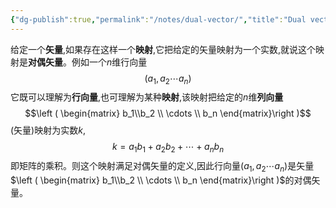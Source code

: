 ```yaml
---
{"dg-publish":true,"permalink":"/notes/dual-vector/","title":"Dual vector","noteIcon":"","created":"","updated":""}
---
```


给定一个**矢量**,如果存在这样一个**映射**,它把给定的矢量映射为一个实数,就说这个映射是**对偶矢量**。例如一个$n$维行向量$$(a_1,a_2\cdots a_n)$$它既可以理解为**行向量**,也可理解为某种**映射**,该映射把给定的$n$维**列向量**$$\left ( \begin{matrix} b_1\\b_2 \\ \cdots \\ b_n \end{matrix}\right )$$(矢量)映射为实数$k$, $$k=a_1b_1+a_2b_2+\cdots+a_nb_n$$即矩阵的乘积。则这个映射满足对偶矢量的定义,因此行向量$(a_1,a_2\cdots a_n)$是矢量$\left ( \begin{matrix} b_1\\b_2 \\ \cdots \\ b_n \end{matrix}\right )$的对偶矢量。